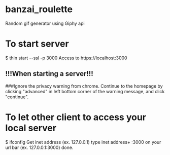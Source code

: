 # banzai_roulette
Random gif generator using Giphy api

# To start server
$ thin start --ssl -p 3000
Access to https://localhost:3000


## !!!When starting a server!!!
###Ignore the privacy warning from chrome. Continue to the homepage by clicking "advanced" in left bottom corner of the warning message, and click "continue".

# To let other client to access your local server
$ ifconfig
Get inet address (ex. 127.0.0.1)
type inet address+ :3000 on your url bar (ex. 127.0.0.1:3000)
done.


